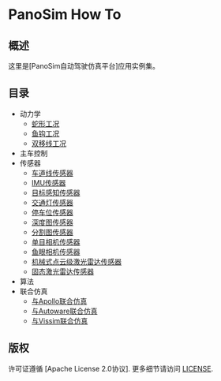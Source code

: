 # PanoSim How To

## 概述
这里是[PanoSim自动驾驶仿真平台]应用实例集。

## 目录
- 动力学
  - [蛇形工况](#todo)
  - [鱼钩工况](#todo)
  - [双移线工况](#todo)
- 主车控制
- 传感器
  - [车道线传感器](https://github.com/liyanlee/PanoSim_How_To/tree/main/Sensor/Perception/LaneInfoPerception)
  - [IMU传感器](https://github.com/liyanlee/PanoSim_How_To/tree/main/Sensor/IMU)
  - [目标感知传感器](https://github.com/liyanlee/PanoSim_How_To/tree/main/Sensor/Perception/ObjectPerception)
  - [交通灯传感器](https://github.com/liyanlee/PanoSim_How_To/tree/main/Sensor/Perception/TrafficLightPerception)
  - [停车位传感器](https://github.com/liyanlee/PanoSim_How_To/tree/main/Sensor/Perception/ParkingLotsPerception)
  - [深度图传感器](https://github.com/liyanlee/PanoSim_How_To/tree/main/Sensor/Perception/DepthmapPerception)
  - [分割图传感器](https://github.com/liyanlee/PanoSim_How_To/tree/main/Sensor/Perception/SegmentationPerception)
  - [单目相机传感器](https://github.com/liyanlee/PanoSim_How_To/tree/main/Sensor/Camera/MonoCamera)
  - [鱼眼相机传感器](https://github.com/liyanlee/PanoSim_How_To/tree/main/Sensor/Camera/FisheyeCamera)
  - [机械式点云级激光雷达传感器](https://github.com/liyanlee/PanoSim_How_To/tree/main/Sensor/Lidar/SurroundLidarPointCloud)
  - [固态激光雷达传感器](https://github.com/liyanlee/PanoSim_How_To/tree/main/Sensor/Lidar/SolidStateLidarPointCloud)
- 算法
- 联合仿真
  - [与Apollo联合仿真](https://github.com/liyanlee/PanoSim_Apollo_Bridge)
  - [与Autoware联合仿真](https://github.com/wobuzhuchele/PanoSim-Autoware)
  - [与Vissim联合仿真](https://github.com/liyanlee/PanoSim_Vissim_Bridge)

## 版权
许可证遵循 [Apache License 2.0协议]. 更多细节请访问 [LICENSE](https://github.com/liyanlee/PanoSim_How_To/blob/main/LICENSE.txt).
